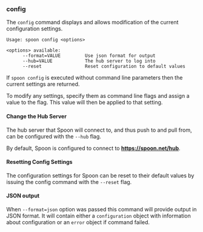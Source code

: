 ### config

The `config` command displays and allows modification of the current configuration settings.

```
Usage: spoon config <options>

<options> available:
      --format=VALUE         Use json format for output
      --hub=VALUE            The hub server to log into
      --reset                Reset configuration to default values
```

If `spoon config` is executed without command line parameters then the current settings are returned. 

To modify any settings, specify them as command line flags and assign a value to the flag. This value will then be applied to that setting. 

#### Change the Hub Server

The hub server that Spoon will connect to, and thus push to and pull from, can be configured with the `--hub` flag. 

By default, Spoon is configured to connect to **https://spoon.net/hub**.

#### Resetting Config Settings

The configuration settings for Spoon can be reset to their default values by issuing the config command with the `--reset` flag.

#### JSON output

When `--format=json` option was passed this command will provide output in JSON format. It will contain either a `configuration` object with information about configuration or an `error` object if command failed.